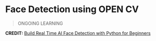 # Face Detection using OPEN CV

> ONGOING LEARNING

__CREDIT:__ [Build Real Time AI Face Detection with Python for Beginners](https://www.youtube.com/watch?v=R7B8sSByZGQ&t=7353s&ab_channel=CleverProgrammer)